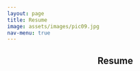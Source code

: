 ```yaml
---
layout: page
title: Resume
image: assets/images/pic09.jpg
nav-menu: true
---
```


<!-- Main -->
<div id="main" class="alt">

<!-- One -->
<section id="one">
	<div class="inner">
		<header class="major">
			<h1>Resume</h1>
		</header>

<!-- Content -->
<h2 id="content"></h2>
<frameset rows="100%,*">
    <frame src=
"https://drive.google.com/file/d/1VgJhg481n8qhhAIIXsqaZF1eovh3tWVa/preview">
        <noframes>

            <body>

            </body>
        </noframes>
</frameset> 

<hr class="major" />

</div>
<div class="6u$ 12u$(medium)">

</div>
</section>

</div>
